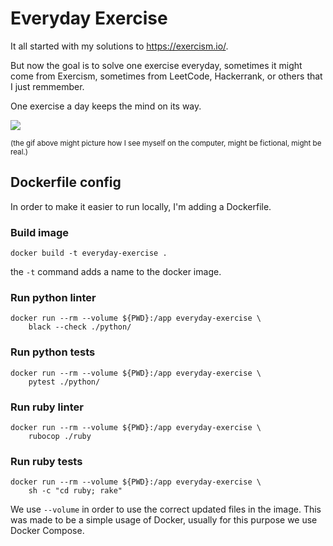 # Everyday Exercise

It all started with my solutions to https://exercism.io/.

But now the goal is to solve one exercise everyday, sometimes it might come from Exercism, sometimes from LeetCode, Hackerrank, or others that I just remmember.

One exercise a day keeps the mind on its way.

![](https://media.giphy.com/media/2RiU1RUjyh4C4/giphy.gif)

<small>(the gif above might picture how I see myself on the computer, might be fictional, might be real.)</small>

## Dockerfile config

In order to make it easier to run locally, I'm adding a Dockerfile.

### Build image

```
docker build -t everyday-exercise .
```

the `-t` command adds a name to the docker image.

### Run python linter

```
docker run --rm --volume ${PWD}:/app everyday-exercise \
    black --check ./python/
```

### Run python tests

```
docker run --rm --volume ${PWD}:/app everyday-exercise \
    pytest ./python/
```

### Run ruby linter

```
docker run --rm --volume ${PWD}:/app everyday-exercise \
    rubocop ./ruby
```

### Run ruby tests

```
docker run --rm --volume ${PWD}:/app everyday-exercise \
    sh -c "cd ruby; rake"
```

We use `--volume` in order to use the correct updated files in the image. This was made to be a simple usage of Docker, usually for this purpose we use Docker Compose.